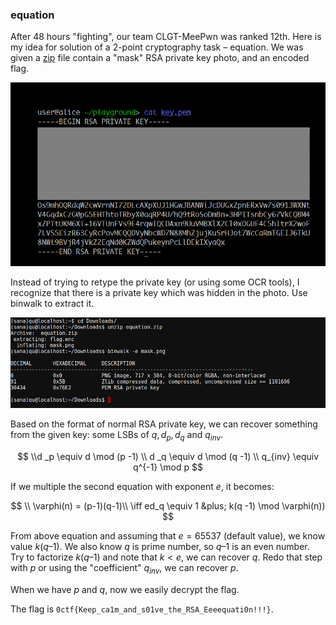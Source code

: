 ### equation 

After 48 hours "fighting", our team CLGT-MeePwn was ranked 12th. Here is my idea for solution of a 2-point cryptography task – equation.
We was given a [zip](http://dl.0ops.net/equation.zip) file contain a "mask" RSA private key photo, and an encoded flag.

![](https://raw.githubusercontent.com/quandqn/quandqn.github.io/master/images/2016/0ctf_quals/screenshot-2016-03-15-at-04-50-02.png)

Instead of trying to retype the private key (or using some OCR tools), I recognize that there is a private key which was hidden in the photo. Use binwalk to extract it.

![](https://raw.githubusercontent.com/quandqn/quandqn.github.io/master/images/2016/0ctf_quals/screenshot-2016-03-15-at-04-35-42.png)

Based on the format of normal RSA private key, we can recover something from the given key: some LSBs of $q, d_p, d_q$ and $q_{inv}$.

$$
\\d _p \equiv d \mod (p -1) \\ d _q \equiv d \mod (q -1) \\ q_{inv} \equiv q^{-1} \mod p
$$

If we multiple the second equation with exponent $e$, it becomes:

$$
\\ \varphi(n) = (p-1)(q-1)\\ \iff ed_q \equiv 1 &plus; k(q -1) \mod \varphi(n))
$$

From above equation and assuming that $e = 65537$ (default value), we know value $k(q–1)$. We also know $q$ is prime number, so $q–1$ is an even number. Try to factorize $k(q–1)$ and note that $k < e$, we can recover $q$. Redo that step with $p$ or using the "coefficient" $q_{inv}$, we can recover $p$.

When we have $p$ and $q$, now we easily decrypt the flag.

The flag is `0ctf{Keep_ca1m_and_s01ve_the_RSA_Eeeequati0n!!!}`.

